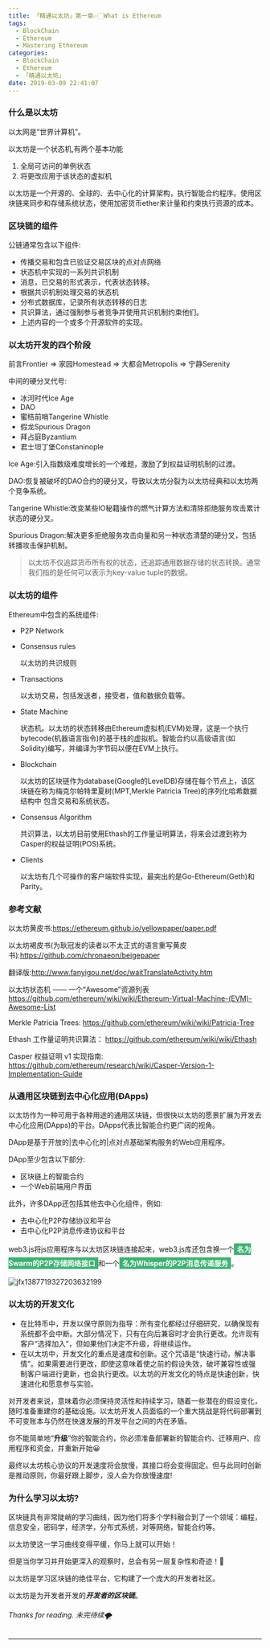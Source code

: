 ```yaml
---
title: 「精通以太坊」第一章👉🏻What is Ethereum
tags:
  - BlockChain
  - Ethereum
  - Mastering Ethereum
categories:
  - BlockChain
  - Ethereum
  - 「精通以太坊」
date: 2019-03-09 22:41:07
---
```


### 什么是以太坊

以太网是“世界计算机”。

以太坊是一个状态机,有两个基本功能

1. 全局可访问的单例状态
2. 将更改应用于该状态的虚拟机

以太坊是一个开源的、全球的、去中心化的计算架构，执行智能合约程序。使用区块链来同步和存储系统状态，使用加密货币ether来计量和约束执行资源的成本。



### 区块链的组件

公链通常包含以下组件:

- 传播交易和包含已验证交易区块的点对点网络
- 状态机中实现的一系列共识机制
- 消息，已交易的形式表示，代表状态转移。
- 根据共识机制处理交易的状态机
- 分布式数据库，记录所有状态转移的日志
- 共识算法，通过强制参与者竞争并使用共识机制约束他们。
- 上述内容的一个或多个开源软件的实现。



### 以太坊开发的四个阶段

前言Frontier => 家园Homestead => 大都会Metropolis => 宁静Serenity

中间的硬分叉代号:

- 冰河时代Ice Age
- DAO
- 蜜桔前哨Tangerine Whistle
- 假龙Spurious Dragon
- 拜占庭Byzantium
- 君士坦丁堡Constaninople

Ice Age:引入指数级难度增长的一个难题，激励了到权益证明机制的过渡。

DAO:恢复被破坏的DAO合约的硬分叉，导致以太坊分裂为以太坊经典和以太坊两个竞争系统。

Tangerine Whistle:改变某些IO秘籍操作的燃气计算方法和清除拒绝服务攻击累计状态的硬分叉。

Spurious Dragon:解决更多拒绝服务攻击向量和另一种状态清楚的硬分叉，包括转播攻击保护机制。



> 以太坊不仅追踪货币所有权的状态，还追踪通用数据存储的状态转换。通常我们指的是任何可以表示为key-value tuple的数据。



### 以太坊的组件

Ethereum中包含的系统组件:

- P2P Network

- Consensus rules

  以太坊的共识规则

- Transactions

  以太坊交易，包括发送者，接受者，值和数据负载等。

- State Machine

  状态机。以太坊的状态转移由Ethereum虚拟机(EVM)处理，这是一个执行bytecode(机器语言指令)的基于栈的虚拟机。智能合约以高级语言(如Solidity)编写，并编译为字节码以便在EVM上执行。

- Blockchain

  以太坊的区块链作为database(Google的LevelDB)存储在每个节点上，该区块链在称为梅克尔帕特里夏树(MPT,Merkle Patricia Tree)的序列化哈希数据结构中 包含交易和系统状态。

- Consensus Algorithm

  共识算法，以太坊目前使用Ethash的工作量证明算法，将来会过渡到称为Casper的权益证明(POS)系统。

- Clients

  以太坊有几个可操作的客户端软件实现，最突出的是Go-Ethereum(Geth)和Parity。



### 参考文献

以太坊黄皮书:<https://ethereum.github.io/yellowpaper/paper.pdf>



以太坊褐皮书(为耿冠发的读者以不太正式的语言重写黄皮书):<https://github.com/chronaeon/beigepaper>

翻译版:http://www.fanyigou.net/doc/waitTranslateActivity.htm



以太坊状态机 —— 一个“Awesome”资源列表 <https://github.com/ethereum/wiki/wiki/Ethereum-Virtual-Machine-(EVM)-Awesome-List>



Merkle Patricia Trees: <https://github.com/ethereum/wiki/wiki/Patricia-Tree>



Ethash 工作量证明共识算法： <https://github.com/ethereum/wiki/wiki/Ethash>



Casper 权益证明 v1 实现指南: <https://github.com/ethereum/research/wiki/Casper-Version-1-Implementation-Guide>



### 从通用区块链到去中心化应用(ÐApps)

以太坊作为一种可用于各种用途的通用区块链，但很快以太坊的愿景扩展为开发去中心化应用(DApps)的平台。DApps代表比智能合约更广阔的视角。

DApp是基于开放的|去中心化的|点对点基础架构服务的Web应用程序。



DApp至少包含以下部分:

- 区块链上的智能合约
- 一个Web前端用户界面

此外，许多DApp还包括其他去中心化组件，例如:

- 去中心化P2P存储协议和平台
- 去中心化P2P消息传递协议和平台



web3.js将js应用程序与以太坊区块链连接起来，web3.js库还包含换一个<font style="color:white;background:mediumseagreen;padding:3px 6px;font-weight:bold;line-height:28px">名为Swarm的P2P存储网络接口</font>和一个<font style="color:white;background:mediumseagreen;padding:3px 6px;font-weight:bold;line-height:28px">名为Whisper的P2P消息传递服务</font>。



![jfx1387719327203632199](web3suite.png)



### 以太坊的开发文化

- 在比特币中，开发以保守原则为指导：所有变化都经过仔细研究，以确保现有系统都不会中断。大部分情况下，只有在向后兼容时才会执行更改。允许现有客户“选择加入”，但如果他们决定不升级，将继续运作。
- 在以太坊中，开发文化的重点是速度和创新。这个咒语是“快速行动，解决事情”。如果需要进行更改，即使这意味着使之前的假设失效，破坏兼容性或强制客户端进行更新，也会执行更改。以太坊的开发文化的特点是快速创新，快速进化和愿意参与实验。



对开发者来说，意味着你必须保持灵活性和持续学习，随着一些潜在的假设变化，随时准备重建你的基础设施。以太坊开发人员面临的一个重大挑战是将代码部署到不可变账本与仍然在快速发展的开发平台之间的内在矛盾。

你不能简单地“**升级**”你的智能合约，你必须准备部署新的智能合约、迁移用户、应用程序和资金，并重新开始😀



最终以太坊核心协议的开发速度将会放慢，其接口将会变得固定。但与此同时创新是推动原则，你最好跟上脚步，没人会为你放慢速度!



### 为什么学习以太坊?

区块链具有非常陡峭的学习曲线，因为他们将多个学科融合到了一个领域：编程，信息安全，密码学，经济学，分布式系统，对等网络，智能合约等。

以太坊使这一学习曲线变得平缓，你马上就可以开始！

但是当你学习并开始更深入的观察时，总会有另一层复杂性和奇迹！🔮



以太坊是学习区块链的绝佳平台，它构建了一个庞大的开发者社区。

以太坊是为开发者开发的***开发者的区块链***。



###### Thanks for reading. 未完待续🌪

------


